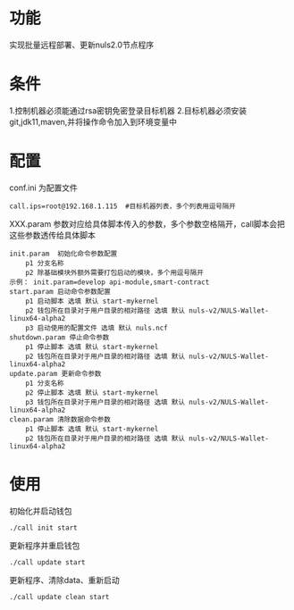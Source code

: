 # 功能
实现批量远程部署、更新nuls2.0节点程序
# 条件
1.控制机器必须能通过rsa密钥免密登录目标机器
2.目标机器必须安装git,jdk11,maven,并将操作命令加入到环境变量中
# 配置
conf.ini 为配置文件
```
call.ips=root@192.168.1.115  #目标机器列表，多个列表用逗号隔开
```

XXX.param 参数对应给具体脚本传入的参数，多个参数空格隔开，call脚本会把这些参数透传给具体脚本
```
init.param  初始化命令参数配置
    p1 分支名称  
    p2 除基础模块外额外需要打包启动的模块，多个用逗号隔开
示例： init.param=develop api-module,smart-contract
start.param 启动命令参数配置
    p1 启动脚本 选填 默认 start-mykernel
    p2 钱包所在目录对于用户目录的相对路径 选填 默认 nuls-v2/NULS-Wallet-linux64-alpha2
    p3 启动使用的配置文件 选填 默认 nuls.ncf
shutdown.param 停止命令参数
    p1 停止脚本 选填 默认 start-mykernel
    p2 钱包所在目录对于用户目录的相对路径 选填 默认 nuls-v2/NULS-Wallet-linux64-alpha2
update.param 更新命令参数    
    p1 分支名称  
    p2 停止脚本 选填 默认 start-mykernel
    p3 钱包所在目录对于用户目录的相对路径 选填 默认 nuls-v2/NULS-Wallet-linux64-alpha2
clean.param 清除数据命令参数
    p1 停止脚本 选填 默认 start-mykernel
    p2 钱包所在目录对于用户目录的相对路径 选填 默认 nuls-v2/NULS-Wallet-linux64-alpha2
```

# 使用
初始化并启动钱包
```
./call init start
```
更新程序并重启钱包
```
./call update start
```
更新程序、清除data、重新启动
```
./call update clean start
```